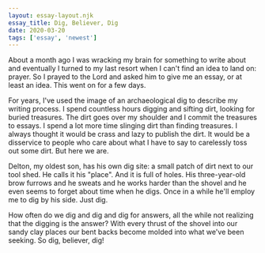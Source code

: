```yaml
---
layout: essay-layout.njk 
essay_title: Dig, Believer, Dig
date: 2020-03-20
tags: ['essay', 'newest']
--- 
```


<section class="essay-body">

About a month ago I was wracking my brain for something to write about and eventually I turned to my last resort when I can't find an idea to land on: prayer. So I prayed to the Lord and asked him to give me an essay, or at least an idea. This went on for a few days.

For years, I've used the image of an archaeological dig to describe my writing process. I spend countless hours digging and sifting dirt, looking for buried treasures. The dirt goes over my shoulder and I commit the treasures to essays. I spend a lot more time slinging dirt than finding treasures. I always thought it would be crass and lazy to publish the dirt. It would be a disservice to people who care about what I have to say to carelessly toss out some dirt. But here we are.

Delton, my oldest son, has his own dig site: a small patch of dirt next to our tool shed.  He calls it his "place".  And it is full of holes. His three-year-old brow furrows and he sweats and he works harder than the shovel and he even seems to forget about time when he digs.  Once in a while he'll employ me to dig by his side. Just dig.

How often do we dig and dig and dig for answers, all the while not realizing that the digging is the answer?  With every thrust of the shovel into our sandy clay places our bent backs become molded into what we've been seeking.  So dig, believer, dig!

</section>